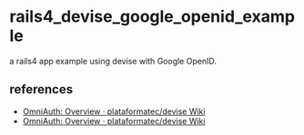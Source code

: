 rails4_devise_google_openid_example
===================================

a rails4 app example using devise with Google OpenID.

## references

* [OmniAuth: Overview · plataformatec/devise Wiki](https://github.com/plataformatec/devise/wiki/OmniAuth:-Overview)
* [OmniAuth: Overview · plataformatec/devise Wiki](https://github.com/plataformatec/devise/wiki/OmniAuth:-Overview#google)
